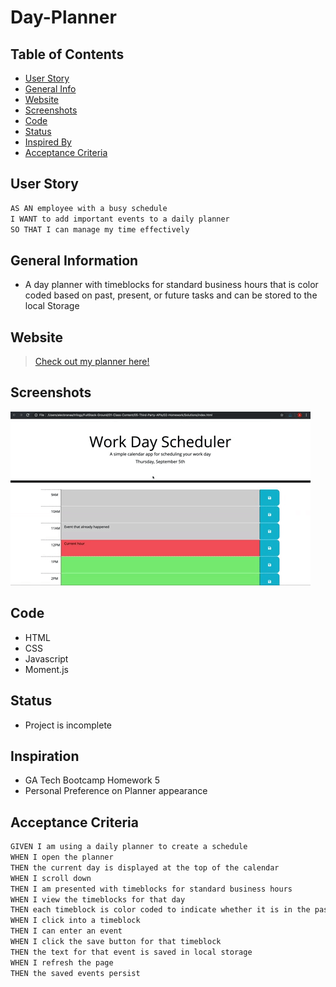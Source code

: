 # Day-Planner

## Table of Contents
- [User Story](#user-story)
- [General Info](#general-info)
- [Website](#website)
- [Screenshots](#screenshots)
- [Code](#code)
- [Status](#status)
- [Inspired By](#inspiration)
- [Acceptance Criteria](#acceptance-criteria)

## User Story

```md
AS AN employee with a busy schedule
I WANT to add important events to a daily planner
SO THAT I can manage my time effectively
```

## General Information
- A day planner with timeblocks for standard business hours that is color coded based on past, present, or future tasks and can be stored to the local Storage 

## Website 
> [Check out my planner here!](https://laurenagra.github.io/Day-Planner/) 

## Screenshots 
![This is how the site should look!](./assets/images/third-party-apis.gif)


## Code 
- HTML
- CSS 
- Javascript 
- Moment.js

## Status
- Project is incomplete 

## Inspiration
- GA Tech Bootcamp Homework 5 
- Personal Preference on Planner appearance

## Acceptance Criteria

```md
GIVEN I am using a daily planner to create a schedule
WHEN I open the planner
THEN the current day is displayed at the top of the calendar
WHEN I scroll down
THEN I am presented with timeblocks for standard business hours
WHEN I view the timeblocks for that day
THEN each timeblock is color coded to indicate whether it is in the past, present, or future
WHEN I click into a timeblock
THEN I can enter an event
WHEN I click the save button for that timeblock
THEN the text for that event is saved in local storage
WHEN I refresh the page
THEN the saved events persist
```
